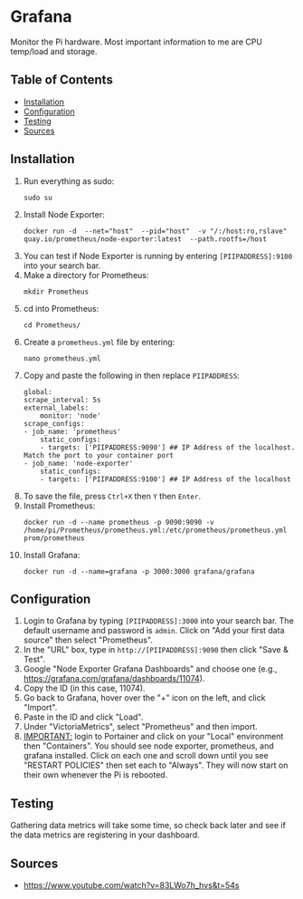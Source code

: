 # Grafana

Monitor the Pi hardware. Most important information to me are CPU temp/load and storage.

## Table of Contents

- [Installation](#installation)
- [Configuration](#configuration)
- [Testing](#testing)
- [Sources](#sources)

## Installation

1. Run everything as sudo:
   ```
   sudo su
   ```
2. Install Node Exporter:
   ```
   docker run -d  --net="host"  --pid="host"  -v "/:/host:ro,rslave"  quay.io/prometheus/node-exporter:latest  --path.rootfs=/host
   ```
3. You can test if Node Exporter is running by entering `[PIIPADDRESS]:9100` into your search bar.
4. Make a directory for Prometheus:
   ```
   mkdir Prometheus
   ```
5. cd into Prometheus:
   ```
   cd Prometheus/
   ```
6. Create a `prometheus.yml` file by entering:
   ```
   nano prometheus.yml
   ```
7. Copy and paste the following in then replace `PIIPADDRESS`:
   ```
   global:
   scrape_interval: 5s
   external_labels:
       monitor: 'node'
   scrape_configs:
   - job_name: 'prometheus'
       static_configs:
       - targets: ['PIIPADDRESS:9090'] ## IP Address of the localhost. Match the port to your container port
   - job_name: 'node-exporter'
       static_configs:
       - targets: ['PIIPADDRESS:9100'] ## IP Address of the localhost
   ```
8. To save the file, press `Ctrl+X` then `Y` then `Enter`.
9. Install Prometheus:
   ```
   docker run -d --name prometheus -p 9090:9090 -v /home/pi/Prometheus/prometheus.yml:/etc/prometheus/prometheus.yml prom/prometheus
   ```
10. Install Grafana:
    ```
    docker run -d --name=grafana -p 3000:3000 grafana/grafana
    ```

## Configuration

1. Login to Grafana by typing `[PIIPADDRESS]:3000` into your search bar. The default username and password is `admin`. Click on "Add your first data source" then select "Prometheus".
2. In the "URL" box, type in `http://[PIIPADDRESS]:9090` then click "Save & Test".
3. Google "Node Exporter Grafana Dashboards" and choose one (e.g., https://grafana.com/grafana/dashboards/11074).
4. Copy the ID (in this case, 11074).
5. Go back to Grafana, hover over the "+" icon on the left, and click "Import".
6. Paste in the ID and click "Load".
7. Under "VictoriaMetrics", select "Prometheus" and then import.
8. <ins>IMPORTANT:</ins> login to Portainer and click on your "Local" environment then "Containers". You should see node exporter, prometheus, and grafana installed. Click on each one and scroll down until you see "RESTART POLICIES" then set each to "Always". They will now start on their own whenever the Pi is rebooted.

## Testing

Gathering data metrics will take some time, so check back later and see if the data metrics are registering in your dashboard.

## Sources

- https://www.youtube.com/watch?v=83LWo7h_hvs&t=54s
